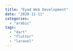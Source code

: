 ```yaml
---
title: "Eyad Web Development"
date: "2020-11-11"
categories: 
  - "arabic"
tags: 
  - "dart"
  - "flutter"
  - "laravel"
---
```



